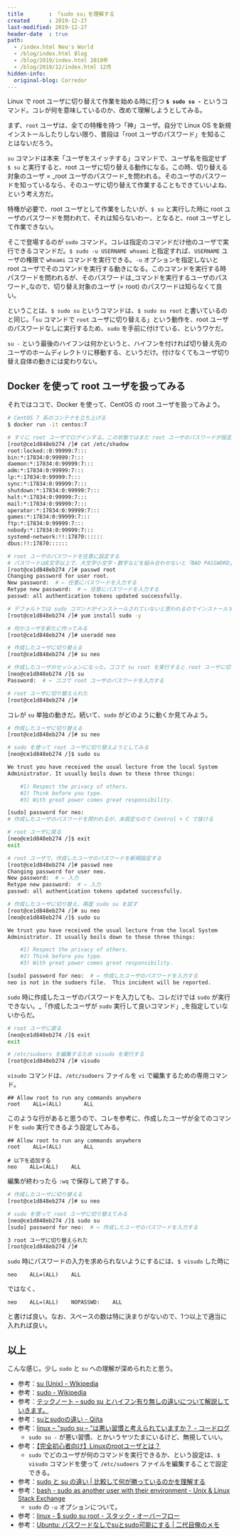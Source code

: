 ```yaml
---
title        : 「sudo su」を理解する
created      : 2019-12-27
last-modified: 2019-12-27
header-date  : true
path:
  - /index.html Neo's World
  - /blog/index.html Blog
  - /blog/2019/index.html 2019年
  - /blog/2019/12/index.html 12月
hidden-info:
  original-blog: Corredor
---
```


Linux で root ユーザに切り替えて作業を始める時に打つ __`$ sudo su -`__ というコマンド。コレが何を意味しているのか、改めて理解しようとしてみる。

まず、`root` ユーザは、全ての特権を持つ「神」ユーザ。自分で Linux OS を新規インストールしたりしない限り、普段は「root ユーザのパスワード」を知ることはないだろう。

`su` コマンドは本来「ユーザをスイッチする」コマンドで、ユーザ名を指定せず `$ su` と実行すると、root ユーザに切り替える動作になる。この時、切り替える対象のユーザ = _root ユーザのパスワード_を問われる。そのユーザのパスワードを知っているなら、そのユーザに切り替えて作業することもできていいよね、という考え方だ。

特権が必要で、root ユーザとして作業をしたいが、`$ su` と実行した時に root ユーザのパスワードを問われて、それは知らないわー、となると、root ユーザとして作業できない。

そこで登場するのが `sudo` コマンド。コレは指定のコマンドだけ他のユーザで実行できるコマンドだ。`$ sudo -u USERNAME whoami` と指定すれば、`USERNAME` ユーザの権限で `whoami` コマンドを実行できる。`-u` オプションを指定しないと root ユーザでそのコマンドを実行する動きになる。このコマンドを実行する時パスワードを問われるが、そのパスワードは_コマンドを実行するユーザのパスワード_なので、切り替え対象のユーザ (= root) のパスワードは知らなくて良い。

ということは、`$ sudo su` というコマンドは、`$ sudo su root` と書いているのと同じ。「`su` コマンドで `root` ユーザに切り替える」という動作を、root ユーザのパスワードなしに実行するため、`sudo` を手前に付けている、というワケだ。

`su -` という最後のハイフンは何かというと、ハイフンを付ければ切り替え先のユーザのホームディレクトリに移動する、というだけ。付けなくてもユーザ切り替え自体の動きには変わりない。

## Docker を使って root ユーザを扱ってみる

それではココで、Docker を使って、CentOS の root ユーザを扱ってみよう。

```bash
# CentOS 7 系のコンテナを立ち上げる
$ docker run -it centos:7

# すぐに root ユーザでログインする。この状態ではまだ root ユーザのパスワードが設定されていない
[root@ce1d848eb274 /]# cat /etc/shadow
root:locked::0:99999:7:::
bin:*:17834:0:99999:7:::
daemon:*:17834:0:99999:7:::
adm:*:17834:0:99999:7:::
lp:*:17834:0:99999:7:::
sync:*:17834:0:99999:7:::
shutdown:*:17834:0:99999:7:::
halt:*:17834:0:99999:7:::
mail:*:17834:0:99999:7:::
operator:*:17834:0:99999:7:::
games:*:17834:0:99999:7:::
ftp:*:17834:0:99999:7:::
nobody:*:17834:0:99999:7:::
systemd-network:!!:17870::::::
dbus:!!:17870::::::

# root ユーザのパスワードを任意に設定する
# パスワードは8文字以上で、大文字小文字・数字などを組み合わせないと「BAD PASSWORD」と警告が出る
[root@ce1d848eb274 /]# passwd root
Changing password for user root.
New password:  # ← 任意にパスワードを入力する
Retype new password:  # ← 任意にパスワードを入力する
passwd: all authentication tokens updated successfully.

# デフォルトでは sudo コマンドがインストールされていないと思われるのでインストールする
[root@ce1d848eb274 /]# yum install sudo -y

# 何かユーザを新たに作ってみる
[root@ce1d848eb274 /]# useradd neo

# 作成したユーザに切り替える
[root@ce1d848eb274 /]# su neo

# 作成したユーザのセッションになった。ココで su root を実行すると root ユーザに切り替えられる
[neo@ce1d848eb274 /]$ su
Password:  # ← ココで root ユーザのパスワードを入力する

# root ユーザに切り替えられた
[root@ce1d848eb274 /]#
```

コレが `su` 単独の動きだ。続いて、`sudo` がどのように動くか見てみよう。

```bash
# 作成したユーザに切り替える
[root@ce1d848eb274 /]# su neo

# sudo を使って root ユーザに切り替えようとしてみる
[neo@ce1d848eb274 /]$ sudo su

We trust you have received the usual lecture from the local System
Administrator. It usually boils down to these three things:

    #1) Respect the privacy of others.
    #2) Think before you type.
    #3) With great power comes great responsibility.

[sudo] password for neo:
# 作成したユーザのパスワードを問われるが、未設定なので Control + C で抜ける

# root ユーザに戻る
[neo@ce1d848eb274 /]$ exit
exit

# root ユーザで、作成したユーザのパスワードを新規設定する
[root@ce1d848eb274 /]# passwd neo
Changing password for user neo.
New password:  # ← 入力
Retype new password:  # ← 入力
passwd: all authentication tokens updated successfully.

# 作成したユーザに切り替え、再度 sudo su を試す
[root@ce1d848eb274 /]# su neo
[neo@ce1d848eb274 /]$ sudo su

We trust you have received the usual lecture from the local System
Administrator. It usually boils down to these three things:

    #1) Respect the privacy of others.
    #2) Think before you type.
    #3) With great power comes great responsibility.

[sudo] password for neo:  # ← 作成したユーザのパスワードを入力する
neo is not in the sudoers file.  This incident will be reported.
```

`sudo` 時に作成したユーザのパスワードを入力しても、コレだけでは `sudo` が実行できない。_「作成したユーザが `sudo` 実行して良いコマンド」_を指定していないからだ。

```bash
# root ユーザに戻る
[neo@ce1d848eb274 /]$ exit
exit

# /etc/sudoers を編集するため visudo を実行する
[root@ce1d848eb274 /]# visudo
```

`visudo` コマンドは、`/etc/sudoers` ファイルを `vi` で編集するための専用コマンド。

```
## Allow root to run any commands anywhere
root    ALL=(ALL)       ALL
```

このような行があると思うので、コレを参考に、作成したユーザが全てのコマンドを `sudo` 実行できるよう設定してみる。

```
## Allow root to run any commands anywhere
root    ALL=(ALL)       ALL

# 以下を追加する
neo    ALL=(ALL)    ALL
```

編集が終わったら `:wq` で保存して終了する。

```bash
# 作成したユーザに切り替える
[root@ce1d848eb274 /]# su neo

# sudo を使って root ユーザに切り替えてみる
[neo@ce1d848eb274 /]$ sudo su
[sudo] password for neo:  # ← 作成したユーザのパスワードを入力する

3 root ユーザに切り替えられた
[root@ce1d848eb274 /]#
```

`sudo` 時にパスワードの入力を求められないようにするには、`$ visudo` した時に

```
neo    ALL=(ALL)    ALL
```

ではなく、

```
neo    ALL=(ALL)    NOPASSWD:    ALL
```

と書けば良い。なお、スペースの数は特に決まりがないので、1つ以上で適当に入れれば良い。

## 以上

こんな感じ。少し `sudo` と `su` への理解が深められたと思う。

- 参考：[su (Unix) - Wikipedia](https://ja.wikipedia.org/wiki/Su_(Unix))
- 参考：[sudo - Wikipedia](https://ja.wikipedia.org/wiki/Sudo)
- 参考：[テックノート – sudo su とハイフン有り無しの違いについて解説していきます。](http://javatechnology.net/service/sudo-su-hyphen/)
- 参考：[suとsudoの違い - Qiita](https://qiita.com/aosho235/items/05d4a4f549016e41cde7)
- 参考：[linux – "sudo su – "は悪い習慣と考えられていますか？ - コードログ](https://codeday.me/jp/qa/20181205/5192.html)
  - `sudo su -` が悪い習慣、とかいうヤツたまにいるけど、無視していい。
- 参考：[【完全初心者向け】Linuxのrootユーザとは？](https://eng-entrance.com/linux-root)
  - `sudo` でどのユーザが何のコマンドを実行できるか、という設定は、`$ visudo` コマンドを使って `/etc/sudoers` ファイルを編集することで設定できる。
- 参考：[sudo と su の違い | 比較して何が勝っているのかを理解する](http://tooljp.com/windows/chigai/html/Linux/sudo-su-chigai.html)
- 参考：[bash - sudo as another user with their environment - Unix & Linux Stack Exchange](https://unix.stackexchange.com/questions/176997/sudo-as-another-user-with-their-environment)
  - `sudo` の `-u` オプションについて。
- 参考：[linux - $ sudo su root - スタック・オーバーフロー](https://ja.stackoverflow.com/questions/41072/sudo-su-root)
- 参考：[Ubuntu: パスワードなしでsuとsudo可能にする | 二代目俺のメモ](https://www.kwonline.org/memo2/2018/11/28/ubuntu-su-or-sudo-without-password/)
